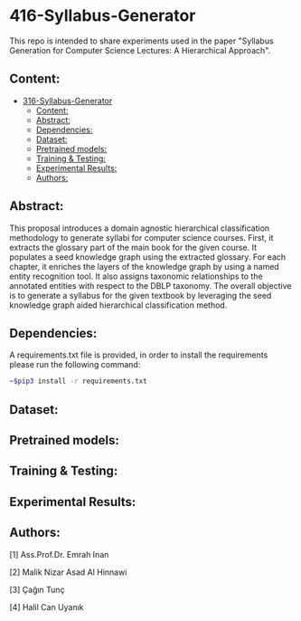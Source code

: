 # 416-Syllabus-Generator

This repo is intended to share experiments used in the paper "Syllabus Generation for Computer Science Lectures: A Hierarchical Approach".

## Content:
- [316-Syllabus-Generator](#316-syllabus-generator)
  - [Content:](#content)
  - [Abstract:](#abstract)
  - [Dependencies:](#dependencies)
  - [Dataset:](#dataset)
  - [Pretrained models:](#pretrained-models)
  - [Training \& Testing:](#training--testing)
  - [Experimental Results:](#experimental-results)
  - [Authors:](#authors)

## Abstract:
This proposal introduces a domain agnostic hierarchical classification methodology to generate syllabi for computer science courses. First, it extracts the glossary part of the main book for the given course. It populates a seed knowledge graph using the extracted glossary. For each chapter, it enriches the layers of the knowledge graph by using a named entity recognition tool. It also assigns taxonomic relationships to the annotated entities with respect to the DBLP taxonomy. The overall objective is to generate a syllabus for the given textbook by leveraging the seed knowledge graph aided hierarchical classification method.

## Dependencies:
A requirements.txt file is provided, in order to install the requirements please run the following command:
```bash
~$pip3 install -r requirements.txt
```
## Dataset:

## Pretrained models:

## Training & Testing:

## Experimental Results:

## Authors:
[1] Ass.Prof.Dr. Emrah Inan

[2] Malik Nizar Asad Al Hinnawi

[3] Çağın Tunç

[4] Halil Can Uyanık

